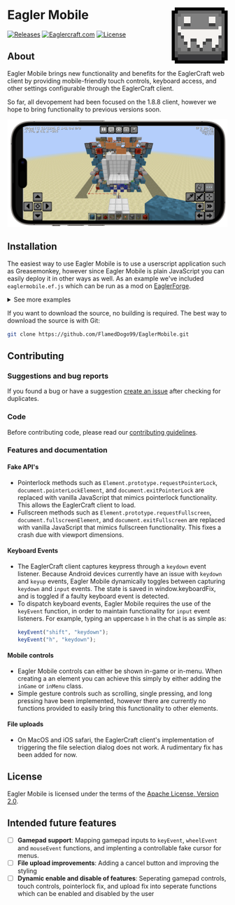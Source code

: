 # <img src="images/logo128.png" alt="Eagler Mobile Logo" align="right" width="128px"></img>Eagler Mobile



[![Releases](https://img.shields.io/github/v/release/FlamedDogo99/EaglerMobile?style=flat-square&logo=github&logoColor=white&label=GitHub&color=181717)](https://github.com/FlamedDogo99/EaglerMobile/releases)
[![Eaglercraft.com](https://img.shields.io/endpoint?url=https%3A%2F%2Fcellshield.info%2Fgs%3FspreadSheetId%3D1rkNuoBtzxp2m_psnMBCyaWw2BujITghrqE_2cKB6eW0%26cellRange%3DB3&style=flat-square&logo=data%3Aimage%2Fpng%3Bbase64%2CiVBORw0KGgoAAAANSUhEUgAAACAAAAAgCAMAAABEpIrGAAABAlBMVEUAAAAAAAAwIRZPNyYkGRA6KBs9LB5jRjB5VzxLNiVoqD4%2FaCVsrEJbQCwrRBqXxmdmpzwnQBZ3t01zs0lxsUdwr0Zqqj9fnzRblzSGtVZlpTtjozhhoTdDbChHMSIuSR11tUssLCygz3CUw2SSwWGKuVp8vFJggEFgmzhcnDI7Tic1JRij03ONvF1YWFiBsFF5uU56p0xGRkZvUDdWdDZLdi9KdC5AUyxVlStGcCs0SCEkPRWcyW2IyF6Is1uDw1mHtleDrlZ9rE10okZnhUZYmC5Xly0%2BUSo5Yx2q2XqRvGSPvl9uqUdurkRvm0NAQEBZdTxaeTtUfjc3NzdPiig4SyTTBcNjAAAAAnRSTlMAJEqQKekAAAIRSURBVDjLfI7nbsIwFIUxxKKKrWzbmU1ISEIoCJDYo%2BzRPdS%2B%2F6vUJW3VJc79%2BX333lP4FQAKpwIug2QJTmBbruIFMcH%2F2HQVhbE4SYJgCv7ie8ZW9t3MmWHDiGNdBD9xjYlbQ3YVJzKUqxU1bMO9Bt%2FwbkdItSqGiqxZVhSFoaZROnwBOe4Mqavzds6woViMzjNXxvhG47Img3cBoVqHBhHTSZat5cA1CF6ElqMlRFVz4anr1USMRR5qaI68bVuMkI4kSZOjcLHpdj1kiqKitFr2lNrOvG3dqmrd93PhYeONPIQeTRHreowbzWbbVCUu7PfCUTiHsN%2BHvTT1zFam63ZzORkLkuDXBaGYvyif9SHsPac9hNZ6w1Rfx2PBF7jzJZRhuYTgKIUHD%2FFqA5UznkrlQyiV%2BUA4gvCAoC8MBny%2FyNc%2FL7wVTja3DsMwDAZM%2FVCHrBCgC%2BSQjvL23%2BVRtg9FgbZCYh%2F0kYyA6Elc6aobOpSsGkNP1QIOMgEHbqTDHhYlpEZFbGBGEPQJjFBJbTHGBqRvCxIAw9RWRV%2FnBgiHp0%2BjDv9rpF%2FfEWwCmdBR1uHC%2BlrAqQ4VTzRXrbWKxwzaDhIyb6qAFtcQoPb%2BhickTkGqK%2BcEpabZdmhkzdEMBEREhQh%2F%2BSuPy%2BEU4WuAsK1%2BQQAKYVi0%2B1K%2FI05yWOd%2F2K0TSLmfX7bzyHjL%2Frn%2B%2FymZL56MQephAAAAAElFTkSuQmCC&label=eaglercraft.com&color=%237fad55)](https://eaglercraft.com)
[![License](https://img.shields.io/github/license/FlamedDogo99/EaglerMobile?style=flat-square)](https://github.com/FlamedDogo99/EaglerMobile/blob/main/LICENSE)

## About

Eagler Mobile brings new functionality and benefits for the EaglerCraft web client by providing mobile-friendly touch controls, keyboard access, and other settings configurable through the EaglerCraft client.

So far, all devopement had been focused on the 1.8.8 client, however we hope to bring functionality to previous versions soon.

<div align="center">

![Eagler Mobile Screenshot](images/preview.png)

</div>

## Installation

The easiest way to use Eagler Mobile is to use a userscript application such as Greasemonkey, however since Eagler Mobile is plain JavaScript you can easily deploy it in other ways as well. As an example we've included `eaglermobile.ef.js` which can be run as a mod on [EaglerForge](https://github.com/eaglerforge/EaglerForge).

<details>
<summary>See more examples</summary>

---

1. **Self hosted**

If you are hosting the EaglerCraft client on your own server, you can include the mobile script in the `index.html` folder as a script.

```js
<script type="text/javascript" src="yourDirectory/eaglermobile.user.js"></script>

```

2. **Other userscript applications**

Non-mobile browsers:
 - Chrome, FireFox, Safari, Edge, Opera Next, Microsoft Edge: [Tampermonkey](https://www.tampermonkey.net)

iOS:
- Safari: [Userscripts](https://apps.apple.com/us/app/userscripts/id1463298887)
- Orion: [Tampermonkey](https://www.tampermonkey.net)

Android:
- FireFox: [Tampermonkey](https://www.tampermonkey.net)
- Kiwi Browser: [Tampermonkey](https://www.tampermonkey.net)

---

</details>

If you want to download the source, no building is required. The best way to download the source is with Git:

```sh
git clone https://github.com/FlamedDogo99/EaglerMobile.git
```
## Contributing

### Suggestions and bug reports

If you found a bug or have a suggestion [create an issue](https://github.com/FlamedDogo99/EaglerMobile/issues/new/choose) after checking for duplicates.

### Code

Before contributing code, please read our [contributing guidelines](https://github.com/FlamedDogo99/EaglerMobile/blob/main/.github/CONTRIBUTING.md).

### Features and documentation
#### Fake API's
- Pointerlock methods such as `Element.prototype.requestPointerLock`, `document.pointerLockElement`, and `document.exitPointerLock` are replaced with vanilla JavaScript that mimics pointerlock functionality. This allows the EaglerCraft client to load.
- Fullscreen methods such as `Element.prototype.requestFullscreen`, `document.fullscreenElement`, and `document.exitFullscreen` are replaced with vanilla JavaScript that mimics fullscreen functionality. This fixes a crash due with viewport dimensions.

#### Keyboard Events
- The EaglerCraft client captures keypress through a `keydown` event listener. Because Android devices currently have an issue with `keydown` and `keyup` events, Eagler Mobile dynamically toggles between capturing `keydown` and `input` events. The state is saved in window.keyboardFix, and is toggled if a faulty keyboard event is detected.
- To dispatch keyboard events, Eagler Mobile requires the use of the `keyEvent` function, in order to maintain functionality for `input` event listeners. For example, typing an uppercase `h` in the chat is as simple as:
  ```js
  keyEvent("shift", "keydown"); 
  keyEvent("h", "keydown");
  ```
#### Mobile controls
- Eagler Mobile controls can either be shown in-game or in-menu. When creating a an element you can achieve this simply by either adding the `inGame` or `inMenu` class.
- Simple gesture controls such as scrolling, single pressing, and long pressing have been implemented, however there are currently no functions provided to easily bring this functionality to other elements.

#### File uploads
- On MacOS and iOS safari, the EaglerCraft client's implementation of triggering the file selection dialog does not work. A rudimentary fix has been added for now.

## License

Eagler Mobile is licensed under the terms of the [Apache License, Version 2.0](https://github.com/FlamedDogo99/EaglerMobile/blob/main/LICENSE).

## Intended future features
- [ ] **Gamepad support**: Mapping gamepad inputs to `keyEvent`, `wheelEvent` and `mouseEvent` functions, and implenting a controllable fake cursor for menus.
- [ ] **File upload improvements**: Adding a cancel button and improving the styling
- [ ] **Dynamic enable and disable of features**: Seperating gamepad controls, touch controls, pointerlock fix, and upload fix into seperate functions which can be enabled and disabled by the user 

